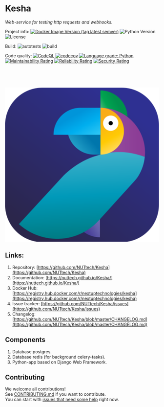 # Kesha
_Web-service for testing http requests and webhooks._

Project info:
[![Docker Image Version (tag latest semver)](https://img.shields.io/docker/v/nextuptechnologies/kesha/latest)](https://registry.hub.docker.com/r/nextuptechnologies/kesha)
![Python Version](https://img.shields.io/static/v1?label=python&message=3.10&color=blue)
![License](https://img.shields.io/static/v1?label=license&message=Apache+2&color=blue)

Build:
![autotests](https://github.com/NUTtech/Kesha/workflows/autotests/badge.svg)
![build](https://github.com/NUTtech/Kesha/workflows/build/badge.svg)

Code quality:
[![CodeQL](https://github.com/NUTtech/Kesha/actions/workflows/codeql-analysis.yml/badge.svg)](https://github.com/NUTtech/Kesha/actions/workflows/codeql-analysis.yml)
[![codecov](https://codecov.io/gh/NUTtech/Kesha/branch/develop/graph/badge.svg?token=788OM63owZ)](https://codecov.io/gh/NUTtech/Kesha)
[![Language grade: Python](https://img.shields.io/lgtm/grade/python/g/NUTtech/Kesha.svg?logo=lgtm&logoWidth=18)](https://lgtm.com/projects/g/NUTtech/Kesha/context:python)
[![Maintainability Rating](https://sonarcloud.io/api/project_badges/measure?project=NUTtech_Kesha&metric=sqale_rating)](https://sonarcloud.io/dashboard?id=NUTtech_Kesha)
[![Reliability Rating](https://sonarcloud.io/api/project_badges/measure?project=NUTtech_Kesha&metric=reliability_rating)](https://sonarcloud.io/dashboard?id=NUTtech_Kesha)
[![Security Rating](https://sonarcloud.io/api/project_badges/measure?project=NUTtech_Kesha&metric=security_rating)](https://sonarcloud.io/dashboard?id=NUTtech_Kesha)

<br>
<br>
<br>

<p align="center">
    <img src="https://github.com/NUTtech/Kesha/raw/master/static/kesha_icon.png">
</p>

## Links:
1. Repository: [https://github.com/NUTtech/Kesha](https://github.com/NUTtech/Kesha)
1. Documentation: [https://nuttech.github.io/Kesha/](https://nuttech.github.io/Kesha/)
1. Docker Hub: [https://registry.hub.docker.com/r/nextuptechnologies/kesha](https://registry.hub.docker.com/r/nextuptechnologies/kesha)
1. Issue tracker: [https://github.com/NUTtech/Kesha/issues](https://github.com/NUTtech/Kesha/issues)
1. Changelog: [https://github.com/NUTtech/Kesha/blob/master/CHANGELOG.md](https://github.com/NUTtech/Kesha/blob/master/CHANGELOG.md)

## Components
1. Database postgres.
1. Database redis (for background celery-tasks).
1. Python-app based on Django Web Framework.

## Contributing
We welcome all contributions!  
See [CONTRIBUTING.md](CONTRIBUTING.md) if you want to contribute.  
You can start with [issues that need some help](https://github.com/NUTtech/Kesha/issues)
right now.
